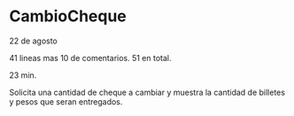 # CambioCheque
22 de agosto

41 lineas mas 10 de comentarios. 51 en total.

23 min.

Solicita una cantidad de cheque a cambiar y muestra la cantidad de billetes y pesos que seran entregados.
